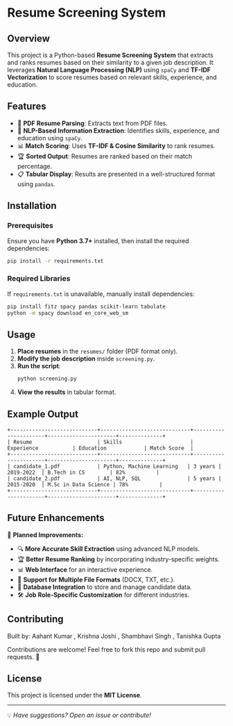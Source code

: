 # Resume Screening System

## Overview
This project is a Python-based **Resume Screening System** that extracts and ranks resumes based on their similarity to a given job description. It leverages **Natural Language Processing (NLP)** using `spaCy` and **TF-IDF Vectorization** to score resumes based on relevant skills, experience, and education.

## Features
- 📄 **PDF Resume Parsing**: Extracts text from PDF files.
- 🤖 **NLP-Based Information Extraction**: Identifies skills, experience, and education using `spaCy`.
- 📊 **Match Scoring**: Uses **TF-IDF & Cosine Similarity** to rank resumes.
- 🏆 **Sorted Output**: Resumes are ranked based on their match percentage.
- 📋 **Tabular Display**: Results are presented in a well-structured format using `pandas`.

## Installation
### Prerequisites
Ensure you have **Python 3.7+** installed, then install the required dependencies:

```bash
pip install -r requirements.txt
```

### Required Libraries
If `requirements.txt` is unavailable, manually install dependencies:

```bash
pip install fitz spacy pandas scikit-learn tabulate
python -m spacy download en_core_web_sm
```

## Usage
1. **Place resumes** in the `resumes/` folder (PDF format only).
2. **Modify the job description** inside `screening.py`.
3. **Run the script**:
   ```bash
   python screening.py
   ```
4. **View the results** in tabular format.

## Example Output
```
+----------------------------+-----------------------------+----------------------+----------------------+--------------+
| Resume                     | Skills                      | Experience           | Education            | Match Score  |
+----------------------------+-----------------------------+----------------------+----------------------+--------------+
| candidate_1.pdf            | Python, Machine Learning   | 3 years | 2019-2022  | B.Tech in CS        | 82%          |
| candidate_2.pdf            | AI, NLP, SQL               | 5 years | 2015-2020  | M.Sc in Data Science | 78%          |
+----------------------------+-----------------------------+----------------------+----------------------+--------------+
```

## Future Enhancements
🚀 **Planned Improvements:**
- 🔍 **More Accurate Skill Extraction** using advanced NLP models.
- 🏆 **Better Resume Ranking** by incorporating industry-specific weights.
- 📊 **Web Interface** for an interactive experience.
- 🎯 **Support for Multiple File Formats** (DOCX, TXT, etc.).
- 🔗 **Database Integration** to store and manage candidate data.
- 🛠️ **Job Role-Specific Customization** for different industries.

## Contributing
Built by:
Aahant Kumar , 
Krishna Joshi ,
Shambhavi Singh ,
Tanishka Gupta 

Contributions are welcome! Feel free to fork this repo and submit pull requests. 🚀

## License
This project is licensed under the **MIT License**.

---
💡 *Have suggestions? Open an issue or contribute!*
